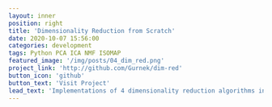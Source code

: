 ```yaml
---
layout: inner
position: right
title: 'Dimensionality Reduction from Scratch'
date: 2020-10-07 15:56:00
categories: development
tags: Python PCA ICA NMF ISOMAP
featured_image: '/img/posts/04_dim_red.png'
project_link: 'http://github.com/Gurnek/dim-red'
button_icon: 'github'
button_text: 'Visit Project'
lead_text: 'Implementations of 4 dimensionality reduction algorithms in python for my ML class'
---
```

